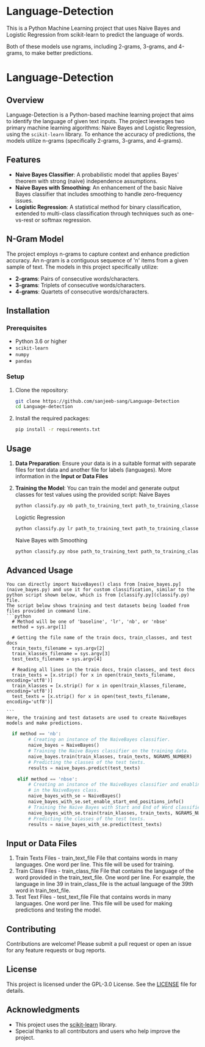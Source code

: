 # Language-Detection
This is a Python Machine Learning project that uses Naive Bayes and Logistic Regression from scikit-learn to predict the language of words.

Both of these models use ngrams, including 2-grams, 3-grams, and 4-grams, to make better predictions.


# Language-Detection

## Overview
Language-Detection is a Python-based machine learning project that aims to identify the language of given text inputs. The project leverages two primary machine learning algorithms: Naive Bayes and Logistic Regression, using the `scikit-learn` library. To enhance the accuracy of predictions, the models utilize n-grams (specifically 2-grams, 3-grams, and 4-grams).

## Features
- **Naive Bayes Classifier**: A probabilistic model that applies Bayes' theorem with strong (naive) independence assumptions.
- **Naive Bayes with Smoothing**: An enhancement of the basic Naive Bayes classifier that includes smoothing to handle zero-frequency issues.
- **Logistic Regression**: A statistical method for binary classification, extended to multi-class classification through techniques such as one-vs-rest or softmax regression.

## N-Gram Model
The project employs n-grams to capture context and enhance prediction accuracy. An n-gram is a contiguous sequence of 'n' items from a given sample of text. The models in this project specifically utilize:
- **2-grams**: Pairs of consecutive words/characters.
- **3-grams**: Triplets of consecutive words/characters.
- **4-grams**: Quartets of consecutive words/characters.

## Installation

### Prerequisites
- Python 3.6 or higher
- `scikit-learn`
- `numpy`
- `pandas`

### Setup
1. Clone the repository:
   ```bash
   git clone https://github.com/sanjeeb-sang/Language-Detection
   cd Language-detection
   ```

2. Install the required packages:
   ```bash
   pip install -r requirements.txt
   ```

## Usage
1. **Data Preparation**: Ensure your data is in a suitable format with separate files for text data and another file for labels (languages). More information in the **Input or Data Files**

2. **Training the Model**: You can train the model and generate output classes for test values using the provided script:
   Naive Bayes
   ```bash
   python classify.py nb path_to_training_text path_to_training_classes path_to_test_dataset
   ```
    Logictic Regression
   ```bash
   python classify.py lr path_to_training_text path_to_training_classes path_to_test_dataset
   ```
    Naive Bayes with Smoothing
   ```bash
   python classify.py nbse path_to_training_text path_to_training_classes path_to_test_dataset
   ```

## Advanced Usage
    You can directly import NaiveBayes() class from [naive_bayes.py](naive_bayes.py) and use it for custom classification, similar to the python script shown below, which is from [classify.py](classify.py) file.
    The script below shows training and test datasets being loaded from files provided in command line.
    ```python
      # Method will be one of 'baseline', 'lr', 'nb', or 'nbse'
      method = sys.argv[1]
  
      # Getting the file name of the train docs, train_classes, and test docs
      train_texts_filename = sys.argv[2]
      train_klasses_filename = sys.argv[3]
      test_texts_filename = sys.argv[4]
  
      # Reading all lines in the train docs, train classes, and test docs
      train_texts = [x.strip() for x in open(train_texts_filename, encoding='utf8')]
      train_klasses = [x.strip() for x in open(train_klasses_filename, encoding='utf8')]
      test_texts = [x.strip() for x in open(test_texts_filename, encoding='utf8')]

    ```
    Here, the training and test datasets are used to create NaiveBayes models and make predictions.
  ```python
    if method == 'nb':
          # Creating an instance of the NaiveBayes classifier.
          naive_bayes = NaiveBayes()
          # Training the Naive Bayes classifier on the training data.
          naive_bayes.train(train_klasses, train_texts, NGRAMS_NUMBER)
          # Predicting the classes of the test texts.
          results = naive_bayes.predict(test_texts)
  
      elif method == 'nbse':
          # Creating an instance of the NaiveBayes classifier and enabling the use_start_and_end_position_info flag
          # in the NaiveBayes class.
          naive_bayes_with_se = NaiveBayes()
          naive_bayes_with_se.set_enable_start_end_positions_info()
          # Training the Naive Bayes with Start and End of Word classifier on the training data.
          naive_bayes_with_se.train(train_klasses, train_texts, NGRAMS_NUMBER)
          # Predicting the classes of the test texts.
          results = naive_bayes_with_se.predict(test_texts)
  ```
## Input or Data Files
1. Train Texts Files - train_text_file
   File that contains words in many languages. One word per line. This file will be used for training.
2. Train Class Files - train_class_file
   File that contains the language of the word provided in the train_text_file. One word per line.
   For example, the language in line 39 in train_class_file is the actual language of the 39th word in train_text_file.
3. Test Text Files - test_text_file
    File that contains words in many languages. One word per line. This file will be used for making predictions and testing the model.
   
## Contributing
Contributions are welcome! Please submit a pull request or open an issue for any feature requests or bug reports.

## License
This project is licensed under the GPL-3.0 License. See the [LICENSE](LICENSE) file for details.

## Acknowledgments
- This project uses the [scikit-learn](https://scikit-learn.org/stable/) library.
- Special thanks to all contributors and users who help improve the project.
